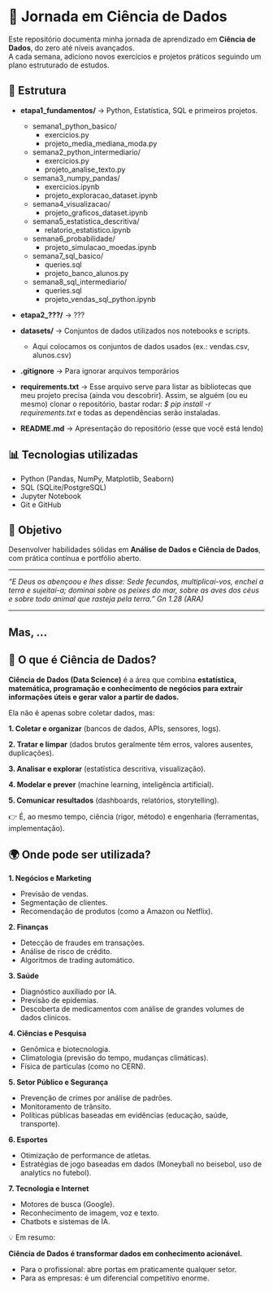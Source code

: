 # 🚀 Jornada em Ciência de Dados

Este repositório documenta minha jornada de aprendizado em **Ciência de Dados**, do zero até níveis avançados.  
A cada semana, adiciono novos exercícios e projetos práticos seguindo um plano estruturado de estudos.

## 📌 Estrutura
- **etapa1_fundamentos/** → Python, Estatística, SQL e primeiros projetos.
  - semana1_python_basico/
    - exercicios.py
    - projeto_media_mediana_moda.py
  - semana2_python_intermediario/
    - exercicios.py
    - projeto_analise_texto.py
  - semana3_numpy_pandas/
    - exercicios.ipynb
    - projeto_exploracao_dataset.ipynb
  - semana4_visualizacao/
    - projeto_graficos_dataset.ipynb
  - semana5_estatistica_descritiva/
    - relatorio_estatistico.ipynb
  - semana6_probabilidade/
    - projeto_simulacao_moedas.ipynb
  - semana7_sql_basico/
    - queries.sql
    - projeto_banco_alunos.py
  - semana8_sql_intermediario/
    - queries.sql
    - projeto_vendas_sql_python.ipynb
- **etapa2_???/** → ???

- **datasets/** → Conjuntos de dados utilizados nos notebooks e scripts.
  - Aqui colocamos os conjuntos de dados usados (ex.: vendas.csv, alunos.csv)
- **.gitignore** → Para ignorar arquivos temporários
- **requirements.txt** → Esse arquivo serve para listar as bibliotecas que meu projeto precisa (ainda vou descobrir). Assim, se alguém (ou eu mesmo) clonar o repositório, bastar rodar: *$ pip install -r requirements.txt* e todas as dependências serão instaladas.
- **README.md** → Apresentação do repositório (esse que você está lendo)

## 📊 Tecnologias utilizadas
- Python (Pandas, NumPy, Matplotlib, Seaborn)
- SQL (SQLite/PostgreSQL)
- Jupyter Notebook
- Git e GitHub

## 🎯 Objetivo
Desenvolver habilidades sólidas em **Análise de Dados e Ciência de Dados**, com prática contínua e portfólio aberto.

---

*“E Deus os abençoou e lhes disse: Sede fecundos, multiplicai-vos, enchei a terra e sujeitai-a; dominai sobre os peixes do mar, sobre as aves dos céus e sobre todo animal que rasteja pela terra.” Gn 1.28 (ARA)*

---
## Mas, ...

## 🔎 O que é Ciência de Dados?

**Ciência de Dados (Data Science)** é a área que combina **estatística, matemática, programação e conhecimento de negócios para extrair informações úteis e gerar valor a partir de dados.**

Ela não é apenas sobre coletar dados, mas:

**1. Coletar e organizar** (bancos de dados, APIs, sensores, logs).

**2. Tratar e limpar** (dados brutos geralmente têm erros, valores ausentes, duplicações).

**3. Analisar e explorar** (estatística descritiva, visualização).

**4. Modelar e prever** (machine learning, inteligência artificial).

**5. Comunicar resultados** (dashboards, relatórios, storytelling).

👉 É, ao mesmo tempo, ciência (rigor, método) e engenharia (ferramentas, implementação).

## 🌍 Onde pode ser utilizada?

**1. Negócios e Marketing**
  - Previsão de vendas.
  - Segmentação de clientes.
  - Recomendação de produtos (como a Amazon ou Netflix).

**2. Finanças**
  - Detecção de fraudes em transações.
  - Análise de risco de crédito.
  - Algoritmos de trading automático.

**3. Saúde**
  - Diagnóstico auxiliado por IA.
  - Previsão de epidemias.
  - Descoberta de medicamentos com análise de grandes volumes de dados clínicos.

**4. Ciências e Pesquisa**
  - Genômica e biotecnologia.
  - Climatologia (previsão do tempo, mudanças climáticas).
  - Física de partículas (como no CERN).

**5. Setor Público e Segurança**
  - Prevenção de crimes por análise de padrões.
  - Monitoramento de trânsito.
  - Políticas públicas baseadas em evidências (educação, saúde, transporte).

**6. Esportes**
  - Otimização de performance de atletas.
  - Estratégias de jogo baseadas em dados (Moneyball no beisebol, uso de analytics no futebol).

**7. Tecnologia e Internet**
  - Motores de busca (Google).
  - Reconhecimento de imagem, voz e texto.
  - Chatbots e sistemas de IA.

💡 Em resumo:

**Ciência de Dados é transformar dados em conhecimento acionável.**
  - Para o profissional: abre portas em praticamente qualquer setor.
  - Para as empresas: é um diferencial competitivo enorme.